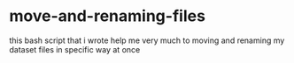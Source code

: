 # move-and-renaming-files
this bash script that i wrote help me very much to moving and renaming my dataset files in specific way at once 
